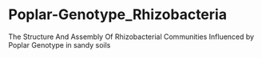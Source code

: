 # Poplar-Genotype_Rhizobacteria
The Structure And Assembly Of Rhizobacterial Communities Influenced by Poplar Genotype in sandy soils
